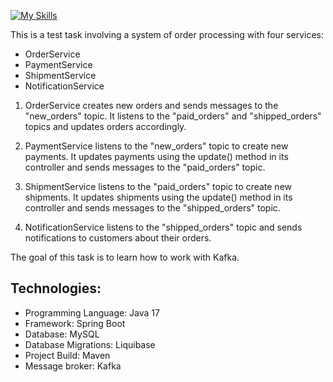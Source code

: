 [![My Skills](https://skillicons.dev/icons?i=java,maven,spring,hibernate,mysql,kafka&theme=light)](https://skillicons.dev)

This is a test task involving a system of order processing with four services:

- OrderService
- PaymentService
- ShipmentService
- NotificationService

1. OrderService creates new orders and sends messages to the "new_orders" topic. It listens to the "paid_orders" and "shipped_orders" topics and updates orders accordingly.

2. PaymentService listens to the "new_orders" topic to create new payments. It updates payments using the update() method in its controller and sends messages to the "paid_orders" topic.

3. ShipmentService listens to the "paid_orders" topic to create new shipments. It updates shipments using the update() method in its controller and sends messages to the "shipped_orders" topic.

4. NotificationService listens to the "shipped_orders" topic and sends notifications to customers about their orders.

The goal of this task is to learn how to work with Kafka.

## Technologies:

- Programming Language: Java 17
- Framework: Spring Boot
- Database: MySQL
- Database Migrations: Liquibase
- Project Build: Maven
- Message broker: Kafka